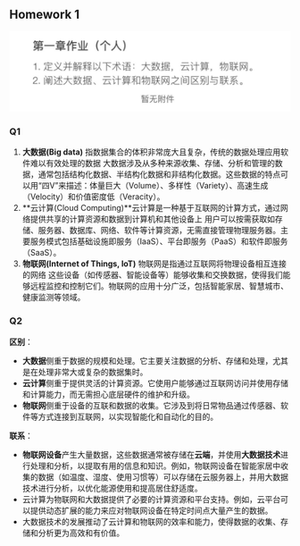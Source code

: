 ## Homework 1

![](./imgs/requirement.png)

### Q1

1. **大数据(Big data)** 指数据集合的体积非常庞大且复杂，传统的数据处理应用软件难以有效处理的数据 大数据涉及从多种来源收集、存储、分析和管理的数据，通常包括结构化数据、半结构化数据和非结构化数据。这些数据的特点可以用“四V”来描述：体量巨大（Volume）、多样性（Variety）、高速生成（Velocity）和价值密度低（Veracity）。 
2. **云计算(Cloud Computing)**云计算是一种基于互联网的计算方式，通过网络提供共享的计算资源和数据到计算机和其他设备上 用户可以按需获取如存储、服务器、数据库、网络、软件等计算资源，无需直接管理物理服务器。主要服务模式包括基础设施即服务（IaaS）、平台即服务（PaaS）和软件即服务（SaaS）。 
3. **物联网(Internet of Things, IoT)** 物联网是指通过互联网将物理设备相互连接的网络 这些设备（如传感器、智能设备等）能够收集和交换数据，使得我们能够远程监控和控制它们。物联网的应用十分广泛，包括智能家居、智慧城市、健康监测等领域。 

### Q2

**区别**：

- **大数据**侧重于数据的规模和处理。它主要关注数据的分析、存储和处理，尤其是在处理非常大或复杂的数据集时。
- **云计算**侧重于提供灵活的计算资源。它使用户能够通过互联网访问并使用存储和计算能力，而无需担心底层硬件的维护和升级。
- **物联网**侧重于设备的互联和数据的收集。它涉及到将日常物品通过传感器、软件等方式连接到互联网，以实现智能化和自动化的目的。

**联系**：

- **物联网设备**产生大量数据，这些数据通常被存储在**云端**，并使用**大数据技术**进行处理和分析，以提取有用的信息和知识。例如，物联网设备在智能家居中收集的数据（如温度、湿度、使用习惯等）可以存储在云服务器上，并用大数据技术进行分析，以优化能源使用和提高居住舒适度。
- 云计算为物联网和大数据提供了必要的计算资源和平台支持。例如，云平台可以提供动态扩展的能力来应对物联网设备在特定时间点大量产生的数据。
- 大数据技术的发展推动了云计算和物联网的效率和能力，使得数据的收集、存储和分析更为高效和有价值。